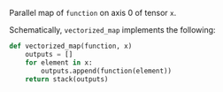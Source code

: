 Parallel map of `function` on axis 0 of tensor `x`.

Schematically, `vectorized_map` implements the following:

```python
def vectorized_map(function, x)
    outputs = []
    for element in x:
        outputs.append(function(element))
    return stack(outputs)
